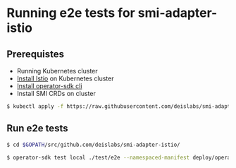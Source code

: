 # Running e2e tests for smi-adapter-istio

## Prerequistes
- Running Kubernetes cluster
- [Install Istio](https://github.com/deislabs/smi-adapter-istio/tree/master/docs/smi-trafficsplit#install-istio) on Kubernetes cluster
- [Install operator-sdk cli](https://github.com/operator-framework/operator-sdk/blob/master/doc/user-guide.md#install-the-operator-sdk-cli)
- Install SMI CRDs on cluster
```bash
$ kubectl apply -f https://raw.githubusercontent.com/deislabs/smi-adapter-istio/master/deploy/crds/crds.yaml
```

## Run e2e tests

```bash
$ cd $GOPATH/src/github.com/deislabs/smi-adapter-istio/

$ operator-sdk test local ./test/e2e --namespaced-manifest deploy/operator-and-rbac.yaml --namespace istio-system
```
